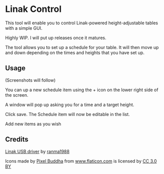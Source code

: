# Linak Control

This tool will enable you to control Linak-powered height-adjustable tables with a simple GUI.

Highly WIP. I will put up releases once it matures.

The tool allows you to set up a schedule for your table. It will then move up and down depending on the times and heights that you have set up.

## Usage
(Screenshots will follow)

You can up a new schedule item using the + icon on the lower right side of the screen.

A window will pop up asking you for a time and a target height.

Click save. The Schedule item will now be editable in the list.

Add new items as you wish

## Credits
[Linak USB driver](https://github.com/ranma1988/usb2lin06-HID-in-linux-for-LINAK-Desk-Control-Cable) by [ranma1988](https://github.com/ranma1988)

Icons made by <a href="http://www.flaticon.com/authors/pixel-buddha" title="Pixel Buddha">Pixel Buddha</a> from <a href="http://www.flaticon.com" title="Flaticon">www.flaticon.com</a> is licensed by <a href="http://creativecommons.org/licenses/by/3.0/" title="Creative Commons BY 3.0" target="_blank">CC 3.0 BY</a>
